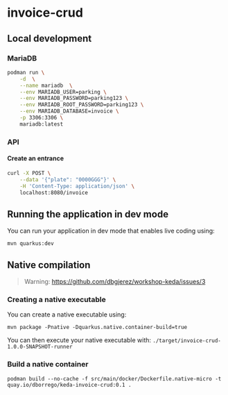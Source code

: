 # invoice-crud

## Local development

### MariaDB

```bash
podman run \
    -d  \
    --name mariadb  \
    --env MARIADB_USER=parking \
    --env MARIADB_PASSWORD=parking123 \
    --env MARIADB_ROOT_PASSWORD=parking123 \
    --env MARIADB_DATABASE=invoice \
    -p 3306:3306 \
    mariadb:latest
```

### API

#### Create an entrance

```bash
curl -X POST \
    --data '{"plate": "0000GGG"}' \
    -H 'Content-Type: application/json' \
    localhost:8080/invoice

```

## Running the application in dev mode

You can run your application in dev mode that enables live coding using:

```shell script
mvn quarkus:dev
```

## Native compilation

> Warning: https://github.com/dbgjerez/workshop-keda/issues/3

### Creating a native executable

You can create a native executable using: 

```shell script
mvn package -Pnative -Dquarkus.native.container-build=true
```

You can then execute your native executable with: `./target/invoice-crud-1.0.0-SNAPSHOT-runner`

### Build a native container

```shell script
podman build --no-cache -f src/main/docker/Dockerfile.native-micro -t quay.io/dborrego/keda-invoice-crud:0.1 .
```